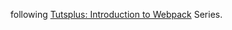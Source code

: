 following [Tutsplus: Introduction to Webpack](http://code.tutsplus.com/series/introduction-to-webpack--cms-983) Series.
